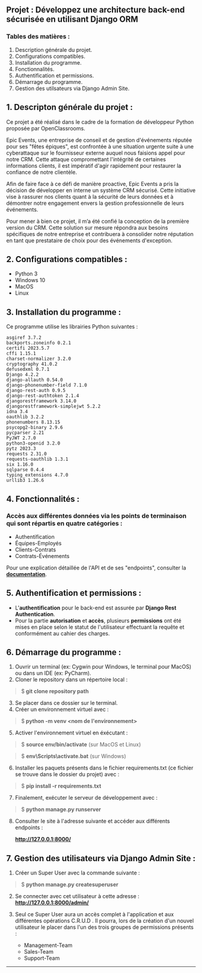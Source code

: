 ## Projet : Développez une architecture back-end sécurisée en utilisant Django ORM
### Tables des matières :
1. Description générale du projet.
2. Configurations compatibles.
3. Installation du programme.
4. Fonctionnalités.
5. Authentification et permissions.
6. Démarrage du programme.
7. Gestion des utilsateurs via Django Admin Site.

## 1. Descripton générale du projet :

Ce projet a été réalisé dans le cadre de la formation de
développeur Python proposée par OpenClassrooms. 

Epic Events, une entreprise de conseil et de gestion d'événements réputée pour ses "fêtes épiques", est confrontée à 
une situation urgente suite à une cyberattaque sur le fournisseur externe auquel nous faisions appel pour notre CRM. 
Cette attaque compromettant l'intégrité de certaines informations clients, il est impératif d'agir rapidement 
pour restaurer la confiance de notre clientèle.

Afin de faire face à ce défi de manière proactive, Epic Events a pris la décision de développer en interne
un système CRM sécurisé. Cette initiative vise à rassurer nos clients quant à la sécurité de leurs données
et à démontrer notre engagement envers la gestion professionnelle de leurs événements.

Pour mener à bien ce projet, il m’a été confié la conception de la première version du CRM. 
Cette solution sur mesure répondra aux besoins spécifiques de notre entreprise 
et contribuera à consolider notre réputation en tant que prestataire de choix pour des événements d'exception. 


## 2. Configurations compatibles :

* Python 3
* Windows 10
* MacOS
* Linux

## 3. Installation du programme :
Ce programme utilise les librairies Python suivantes :

```
asgiref 3.7.2
backports.zoneinfo 0.2.1
certifi 2023.5.7
cffi 1.15.1
charset-normalizer 3.2.0
cryptography 41.0.2
defusedxml 0.7.1
Django 4.2.2
django-allauth 0.54.0
django-phonenumber-field 7.1.0
django-rest-auth 0.9.5
django-rest-authtoken 2.1.4
djangorestframework 3.14.0
djangorestframework-simplejwt 5.2.2
idna 3.4
oauthlib 3.2.2
phonenumbers 8.13.15
psycopg2-binary 2.9.6
pycparser 2.21
PyJWT 2.7.0
python3-openid 3.2.0
pytz 2023.3
requests 2.31.0
requests-oauthlib 1.3.1
six 1.16.0
sqlparse 0.4.4
typing_extensions 4.7.0
urllib3 1.26.6

```

## 4. Fonctionnalités :

### Accès aux différentes données via les  points de terminaison qui sont répartis en quatre catégories : 

  * Authentification
  * Équipes-Employés
  * Clients-Contrats
  * Contrats-Événements

  Pour une explication détaillée de l'API et de ses "endpoints",
  consulter la [**documentation**](https://documenter.getpostman.com/view/25420128/2s946cfDj2).

## 5. Authentification et permissions :
    
  * L'**authentification** pour le back-end est assurée par **Django Rest Authentication**.
  * Pour la partie **autorisation** et **accès**, plusieurs **permissions** ont été mises en place selon le statut de
l'utilisateur effectuant la requête et conformément au cahier des charges.

## 6. Démarrage du programme :

1. Ouvrir un terminal (ex: Cygwin pour Windows, le terminal pour MacOS) ou dans un IDE (ex: PyCharm).
2. Cloner le repository dans un répertoire local :
  > $<b> git clone repository path</b> 
3. Se placer dans ce dossier sur le terminal.
4. Créer un environnement virtuel avec :
  > $<b> python -m venv <nom de l'environnement></b> 
5. Activer l'environnement virtuel en éxécutant :
  > $ <b>source env/bin/activate</b>  (sur MacOS et Linux) 

  > $ <b>env\Scripts\activate.bat</b> (sur Windows)
6. Installer les paquets présents dans le fichier requirements.txt (ce fichier se trouve dans le dossier du projet) avec :
  > $ <b>pip install -r requirements.txt</b> 
7. Finalement, exécuter le serveur de développement avec :
> $ <b>python manage.py runserver</b>
8. Consulter le site à l'adresse suivante et accéder aux différents endpoints :

      **http://127.0.0.1:8000/**

## 7. Gestion des utilisateurs via Django Admin Site :

1. Créer un Super User avec la commande suivante :
 > $ <b>python manage.py createsuperuser </b> 
2. Se connecter avec cet utilisateur à cette adresse :
 **http://127.0.0.1:8000/admin/**
3. Seul ce Super User aura un accès complet à l'application et aux différentes opérations C.R.U.D .
Il pourra, lors de la création d'un nouvel utilisateur le placer dans l'un des trois groupes de permissions présents :

   * Management-Team
   * Sales-Team
   * Support-Team
---